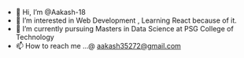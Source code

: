 - 👋 Hi, I’m @Aakash-18
- 👀 I’m interested in Web Development , Learning React because of it.
- 🌱 I’m currently pursuing Masters in Data Science at PSG College of Technology 
- 📫 How to reach me ...@ aakash35272@gmail.com

<!---
Aakash-18/Aakash-18 is a ✨ special ✨ repository because its `README.md` (this file) appears on your GitHub profile.
You can click the Preview link to take a look at your changes.
--->
